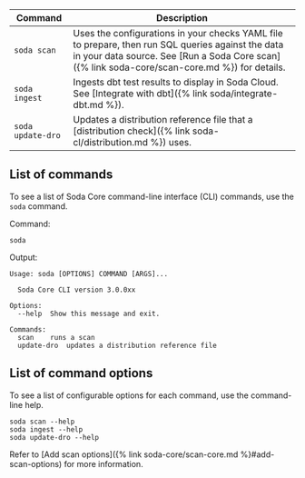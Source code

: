 
| Command               | Description |
| --------------------- | ----------- |
| `soda scan` | Uses the configurations in your checks YAML file to prepare, then run SQL queries against the data in your data source. See [Run a Soda Core scan]({% link soda-core/scan-core.md %}) for details. |
| `soda ingest` | Ingests dbt test results to display in Soda Cloud. See [Integrate with dbt]({% link soda/integrate-dbt.md %}). |
| `soda update-dro` | Updates a distribution reference file that a [distribution check]({% link soda-cl/distribution.md %}) uses. |

## List of commands

To see a list of Soda Core command-line interface (CLI) commands, use the `soda` command.

Command:
```shell
soda
```

Output:
```shell
Usage: soda [OPTIONS] COMMAND [ARGS]...

  Soda Core CLI version 3.0.0xx

Options:
  --help  Show this message and exit.

Commands:
  scan    runs a scan
  update-dro  updates a distribution reference file
```

## List of command options

To see a list of configurable options for each command, use the command-line help.
```shell
soda scan --help
soda ingest --help
soda update-dro --help
```

Refer to [Add scan options]({% link soda-core/scan-core.md %}#add-scan-options) for more information.